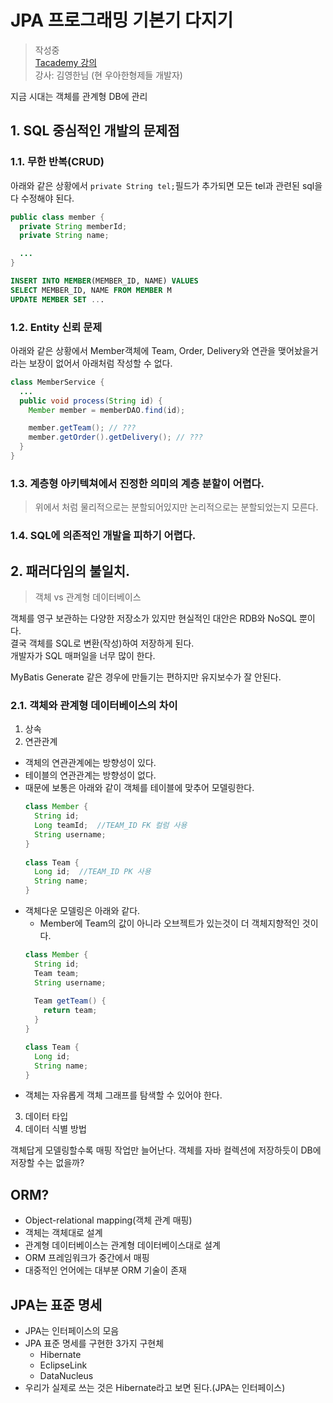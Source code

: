 # JPA 프로그래밍 기본기 다지기
>작성중  
>[Tacademy 강의](https://www.youtube.com/watch?v=WfrSN9Z7MiA&t=58s)  
>강사: 김영한님 (현 우아한형제들 개발자)


지금 시대는 객체를 관계형 DB에 관리

## 1. SQL 중심적인 개발의 문제점
### 1.1. 무한 반복(CRUD)
아래와 같은 상황에서 `private String tel;`필드가 추가되면 모든 tel과 관련된 sql을 다 수정해야 된다.
~~~java
public class member {
  private String memberId;
  private String name;

  ...
}
~~~
~~~sql
INSERT INTO MEMBER(MEMBER_ID, NAME) VALUES
SELECT MEMBER_ID, NAME FROM MEMBER M
UPDATE MEMBER SET ...
~~~
  
### 1.2. Entity 신뢰 문제
아래와 같은 상황에서 Member객체에 Team, Order, Delivery와 연관을 맺어놨을거라는 보장이 없어서 아래처럼 작성할 수 없다.

~~~java
class MemberService {
  ...
  public void process(String id) {
    Member member = memberDAO.find(id);

    member.getTeam(); // ???
    member.getOrder().getDelivery(); // ???
  }
}
~~~
  
### 1.3. 계층형 아키텍쳐에서 진정한 의미의 계층 분할이 어렵다.
>위에서 처럼 물리적으로는 분할되어있지만 논리적으로는 분할되었는지 모른다.

### 1.4. SQL에 의존적인 개발을 피하기 어렵다.

## 2. 패러다임의 불일치.
>객체 vs 관계형 데이터베이스

객체를 영구 보관하는 다양한 저장소가 있지만 현실적인 대안은 RDB와 NoSQL 뿐이다.  
결국 객체를 SQL로 변환(작성)하여 저장하게 된다.  
개발자가 SQL 매퍼일을 너무 많이 한다.

MyBatis Generate 같은 경우에 만들기는 편하지만 유지보수가 잘 안된다.

### 2.1. 객체와 관계형 데이터베이스의 차이
1. 상속
2. 연관관계
  - 객체의 연관관계에는 방향성이 있다.
  - 테이블의 연관관계는 방향성이 없다.
  - 때문에 보통은 아래와 같이 객체를 테이블에 맞추어 모델링한다.
    ~~~java
    class Member {
      String id;      
      Long teamId;  //TEAM_ID FK 컬럼 사용
      String username;
    }
   
    class Team {
      Long id;  //TEAM_ID PK 사용
      String name;
    }
    ~~~
  - 객체다운 모델링은 아래와 같다.
    - Member에 Team의 값이 아니라 오브젝트가 있는것이 더 객체지향적인 것이다.
    ~~~java
    class Member {
      String id;
      Team team;
      String username;
      
      Team getTeam() {
        return team;
      }
    }
    
    class Team {
      Long id;
      String name;
    }
    ~~~
  - 객체는 자유롭게 객체 그래프를 탐색할 수 있어야 한다.

3. 데이터 타입
4. 데이터 식별 방법

객체답게 모델링할수록 매핑 작업만 늘어난다.
객체를 자바 컬렉션에 저장하듯이 DB에 저장할 수는 없을까?

## ORM?
- Object-relational mapping(객체 관계 매핑)
- 객체는 객체대로 설계
- 관계형 데이터베이스는 관계형 데이터베이스대로 설계
- ORM 프레임워크가 중간에서 매핑
- 대중적인 언어에는 대부분 ORM 기술이 존재

## JPA는 표준 명세 
- JPA는 인터페이스의 모음
- JPA 표준 명세를 구현한 3가지 구현체
  - Hibernate
  - EclipseLink
  - DataNucleus
- 우리가 실제로 쓰는 것은 Hibernate라고 보면 된다.(JPA는 인터페이스)

